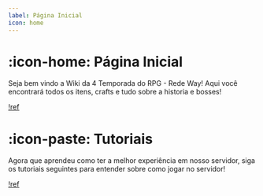 ```yaml
---
label: Página Inicial
icon: home
---
```

# :icon-home: Página Inicial

Seja bem vindo a Wiki da 4 Temporada do RPG - Rede Way! Aqui você encontrará todos os itens, crafts e tudo sobre a historia e bosses!

[!ref](./)

# :icon-paste: Tutoriais
Agora que aprendeu como ter a melhor experiência em nosso servidor, siga os tutoriais seguintes para entender sobre como jogar no servidor!

[!ref](./tutoriais.md)
